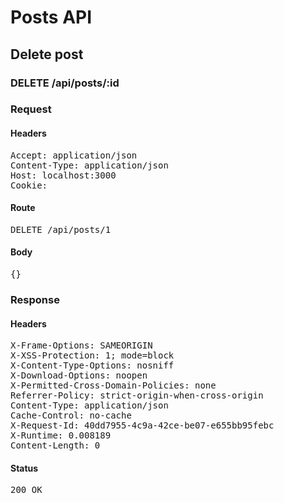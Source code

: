 # Posts API

## Delete post

### DELETE /api/posts/:id
### Request

#### Headers

<pre>Accept: application/json
Content-Type: application/json
Host: localhost:3000
Cookie: </pre>

#### Route

<pre>DELETE /api/posts/1</pre>

#### Body

<pre>{}</pre>

### Response

#### Headers

<pre>X-Frame-Options: SAMEORIGIN
X-XSS-Protection: 1; mode=block
X-Content-Type-Options: nosniff
X-Download-Options: noopen
X-Permitted-Cross-Domain-Policies: none
Referrer-Policy: strict-origin-when-cross-origin
Content-Type: application/json
Cache-Control: no-cache
X-Request-Id: 40dd7955-4c9a-42ce-be07-e655bb95febc
X-Runtime: 0.008189
Content-Length: 0</pre>

#### Status

<pre>200 OK</pre>

